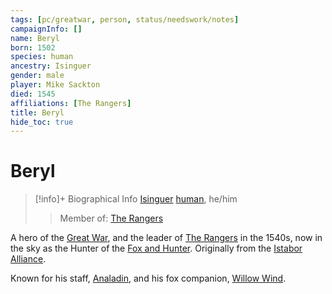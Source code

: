 ```yaml
---
tags: [pc/greatwar, person, status/needswork/notes]
campaignInfo: []
name: Beryl
born: 1502
species: human
ancestry: Isinguer
gender: male
player: Mike Sackton
died: 1545
affiliations: [The Rangers]
title: Beryl
hide_toc: true
---
```

# Beryl
>[!info]+ Biographical Info
> [Isinguer](<../../../history/istabor-alliance.md>) [human](<../../../species/humans/humans.md>), he/him
> 
>> Member of: [The Rangers](<../../../groups/the-rangers.md>)

A hero of the [Great War](<../../../events/1500s/great-war.md>), and the leader of [The Rangers](<../../../groups/the-rangers.md>) in the 1540s, now in the sky as the Hunter of the [Fox and Hunter](<../../../cosmology/gods/demigods/fox-and-hunter.md>).  Originally from the [Istabor Alliance](<../../../history/istabor-alliance.md>).

Known for his staff, [Analadin](<../../../things/artifacts-of-power/analadin.md>), and his fox companion, [Willow Wind](<companions/willow-wind.md>).